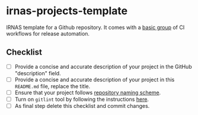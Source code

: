 # irnas-projects-template

IRNAS template for a Github repository. It comes with a [basic
group](https://github.com/IRNAS/irnas-workflows-software/tree/dev/workflow-templates/basic)
of CI workflows for release automation.

## Checklist

- [ ] Provide a concise and accurate description of your project in the GitHub "description" field.
- [ ] Provide a concise and accurate description of your project in this `README.md` file, replace the title.
- [ ] Ensure that your project follows [repository naming scheme](https://github.com/IRNAS/irnas-guidelines-docs/blob/dev/docs/github_projects_guidelines.md#repository-naming-scheme-).
- [ ] Turn on `gitlint` tool by following the instructions [here](https://github.com/IRNAS/irnas-guidelines-docs/tree/dev/tools/gitlint).
- [ ] As final step delete this checklist and commit changes.
